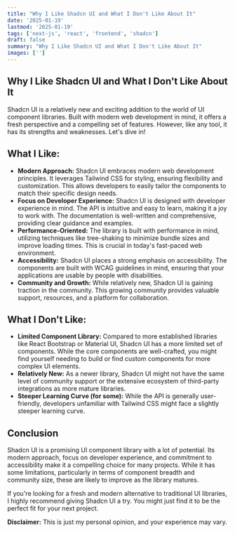 ```yaml
---
title: "Why I Like Shadcn UI and What I Don't Like About It"
date: '2025-01-19'
lastmod: '2025-01-19'
tags: ['next-js', 'react', 'frontend', 'shadcn']
draft: false
summary: "Why I Like Shadcn UI and What I Don't Like About It"
images: ['']
---
```



## Why I Like Shadcn UI and What I Don't Like About It

Shadcn UI is a relatively new and exciting addition to the world of UI component libraries. Built with modern web development in mind, it offers a fresh perspective and a compelling set of features. However, like any tool, it has its strengths and weaknesses. Let's dive in!

## What I Like:

* **Modern Approach:** Shadcn UI embraces modern web development principles. It leverages Tailwind CSS for styling, ensuring flexibility and customization. This allows developers to easily tailor the components to match their specific design needs. 
* **Focus on Developer Experience:** Shadcn UI is designed with developer experience in mind. The API is intuitive and easy to learn, making it a joy to work with. The documentation is well-written and comprehensive, providing clear guidance and examples.
* **Performance-Oriented:** The library is built with performance in mind, utilizing techniques like tree-shaking to minimize bundle sizes and improve loading times. This is crucial in today's fast-paced web environment.
* **Accessibility:** Shadcn UI places a strong emphasis on accessibility. The components are built with WCAG guidelines in mind, ensuring that your applications are usable by people with disabilities.
* **Community and Growth:** While relatively new, Shadcn UI is gaining traction in the community. This growing community provides valuable support, resources, and a platform for collaboration.

## What I Don't Like:

* **Limited Component Library:** Compared to more established libraries like React Bootstrap or Material UI, Shadcn UI has a more limited set of components. While the core components are well-crafted, you might find yourself needing to build or find custom components for more complex UI elements. 
* **Relatively New:** As a newer library, Shadcn UI might not have the same level of community support or the extensive ecosystem of third-party integrations as more mature libraries.
* **Steeper Learning Curve (for some):** While the API is generally user-friendly, developers unfamiliar with Tailwind CSS might face a slightly steeper learning curve. 

## Conclusion

Shadcn UI is a promising UI component library with a lot of potential. Its modern approach, focus on developer experience, and commitment to accessibility make it a compelling choice for many projects. While it has some limitations, particularly in terms of component breadth and community size, these are likely to improve as the library matures. 

If you're looking for a fresh and modern alternative to traditional UI libraries, I highly recommend giving Shadcn UI a try. You might just find it to be the perfect fit for your next project.

**Disclaimer:** This is just my personal opinion, and your experience may vary.
